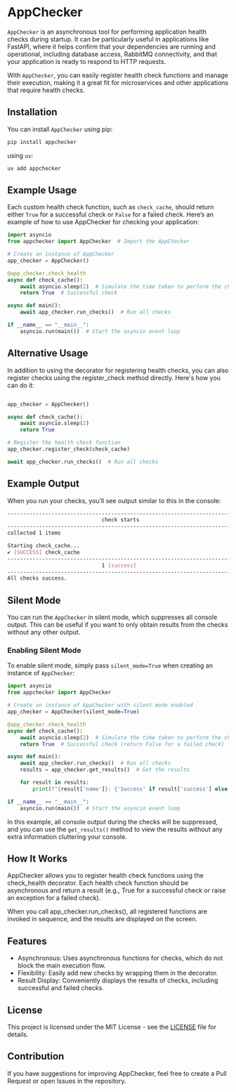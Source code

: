 # AppChecker

`AppChecker` is an asynchronous tool for performing application health checks during startup. It can be particularly useful in applications like FastAPI, where it helps confirm that your dependencies are running and operational, including database access, RabbitMQ connectivity, and that your application is ready to respond to HTTP requests. 

With `AppChecker`, you can easily register health check functions and manage their execution, making it a great fit for microservices and other applications that require health checks.

## Installation

You can install `AppChecker` using pip:

```bash
pip install appchecker
```

using `uv`:

```bash
uv add appchecker
```

## Example Usage
Each custom health check function, such as `check_cache`, should return either `True` for a successful check or `False` for a failed check. Here’s an example of how to use AppChecker for checking your application:

```python
import asyncio
from appchecker import AppChecker  # Import the AppChecker

# Create an instance of AppChecker
app_checker = AppChecker()

@app_checker.check_health
async def check_cache():
    await asyncio.sleep(2)  # Simulate the time taken to perform the check
    return True  # Successful check

async def main():
    await app_checker.run_checks()  # Run all checks

if __name__ == "__main__":
    asyncio.run(main())  # Start the asyncio event loop
```

## Alternative Usage

In addition to using the decorator for registering health checks, you can also register checks using the register_check method directly. Here's how you can do it:
```python

app_checker = AppChecker()

async def check_cache():
    await asyncio.sleep(2)
    return True

# Register the health check function
app_checker.register_check(check_cache)

await app_checker.run_checks()  # Run all checks
```


## Example Output

When you run your checks, you’ll see output similar to this in the console:
```bash
---------------------------------------------------------------------------
                              check starts
---------------------------------------------------------------------------
collected 1 items

Starting check_cache...
✔ [SUCCESS] check_cache
---------------------------------------------------------------------------
                              1 [success]
---------------------------------------------------------------------------
All checks success.
```

## Silent Mode

You can run the `AppChecker` in silent mode, which suppresses all console output. This can be useful if you want to only obtain results from the checks without any other output.

### Enabling Silent Mode

To enable silent mode, simply pass `silent_mode=True` when creating an instance of `AppChecker`:

```python
import asyncio
from appchecker import AppChecker

# Create an instance of AppChecker with silent mode enabled
app_checker = AppChecker(silent_mode=True)

@app_checker.check_health
async def check_cache():
    await asyncio.sleep(2)  # Simulate the time taken to perform the check
    return True  # Successful check (return False for a failed check)

async def main():
    await app_checker.run_checks()  # Run all checks
    results = app_checker.get_results()  # Get the results

    for result in results:
        print(f"{result['name']}: {'Success' if result['success'] else 'Failure'}")

if __name__ == "__main__":
    asyncio.run(main())  # Start the asyncio event loop
```
In this example, all console output during the checks will be suppressed, and you can use the `get_results()` method to view the results without any extra information cluttering your console.


## How It Works

AppChecker allows you to register health check functions using the check_health decorator. Each health check function should be asynchronous and return a result (e.g., True for a successful check or raise an exception for a failed check).

When you call app_checker.run_checks(), all registered functions are invoked in sequence, and the results are displayed on the screen.

## Features

- Asynchronous: Uses asynchronous functions for checks, which do not block the main execution flow.
- Flexibility: Easily add new checks by wrapping them in the decorator.
- Result Display: Conveniently displays the results of checks, including successful and failed checks.

## License

This project is licensed under the MIT License - see the [LICENSE](LICENSE) file for details.

## Contribution

If you have suggestions for improving AppChecker, feel free to create a Pull Request or open Issues in the repository.
